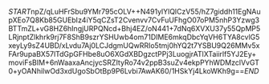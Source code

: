 $START$npZ/qLuHFrSbu9YMr795cOLV++N491ylYlQlCzV55/hZ7giddh11EgNAupXEo7Q8Kb85GUEbIz4iY5qCZsT2Cvenvv7CvFuUFhgO07oPM5nhP3Yzwg3BTTmZL+vG8HZ6hIngjURPQNcd+Bhj4EZ/oN441+7dNq6XVXU37y55QpMP5LRjnptZlkhrk9rj7F8ShB9szrYSHUwb4om71DIME6mkqDbcYqVH6TYA8cvlG5xeyLy9sZ4UBD/xLvdu7Aj0LCJdgmUQwRRIo5tmj0hYQ2t7YSBU9Q26MMv5xFAr9upaBX57lTdGpGFHbe8uO6XGdXBDgzctPPj3LuogjrATlXTaiirlf5YJ2Ey+moviFsBIM+6nWaaxaAncjycSRZItyRo74v2ppB3suZv4ekpPYhWDMzclVvGT0+yOANhilwOd3xdUgoSbOtBp9P6Lvbi7AwAK60/1HSkYj4LkoWKh9g==$END$